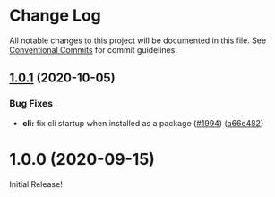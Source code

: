 # Change Log

All notable changes to this project will be documented in this file.
See [Conventional Commits](https://conventionalcommits.org) for commit guidelines.

## [1.0.1](https://github.com/UMAprotocol/protocol/compare/@uma/cli@1.0.0...@uma/cli@1.0.1) (2020-10-05)

### Bug Fixes

- **cli:** fix cli startup when installed as a package ([#1994](https://github.com/UMAprotocol/protocol/issues/1994)) ([a66e482](https://github.com/UMAprotocol/protocol/commit/a66e482c2916af0435010c783c196744e804711e))

# 1.0.0 (2020-09-15)

Initial Release!
